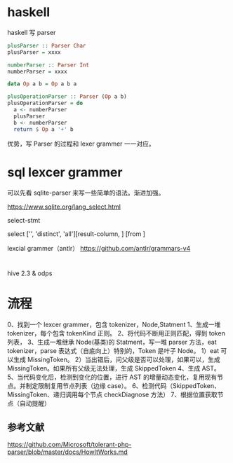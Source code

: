 # haskell

haskell 写 parser

```haskell
plusParser :: Parser Char
plusParser = xxxx

numberParser :: Parser Int
numberParser = xxxx

data Op a b = Op a b a

plusOperationParser :: Parser (Op a b)
plusOperationParser = do
  a <- numberParser
  plusParser
  b <- numberParser
  return $ Op a '+' b
```

优势，写 Parser 的过程和 lexer grammer 一一对应。

# sql lexcer grammer

可以先看 sqlite-parser 来写一些简单的语法。渐进加强。

https://www.sqlite.org/lang_select.html

select-stmt

select ['', 'distinct', 'all'][result-column, ] [from ]

lexcial grammer（antlr）
https://github.com/antlr/grammars-v4

#

hive 2.3 & odps

# 流程

0、找到一个 lexcer grammer，包含 tokenizer，Node,Statment
1、生成一堆 tokenizer，每个包含 tokenKind 正则。
2、将代码不断用正则匹配，得到 token 列表，
3、生成一堆继承 Node(基类)的 Statment，写一堆 parser 方法，eat tokenizer，parse 表达式（自底向上）特别的，Token 是叶子 Node。
1）eat 可以生成 MissingToken。
2）当出错后，问父级是否可以处理，如果可以，生成 MissingToken。如果所有父级无法处理，生成 SkippedToken
4、生成 AST。
5、当代码变化后，检测到变化的位置，进行 AST 的增量动态变化，复用现有节点。并制定限制复用节点列表（边缘 case）。
6、检测代码（SkippedToken、MissingToken、递归调用每个节点 checkDiagnose 方法）
7、根据位置获取节点（自动提醒）

## 参考文献

https://github.com/Microsoft/tolerant-php-parser/blob/master/docs/HowItWorks.md
